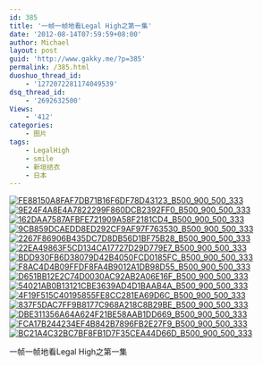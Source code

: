 ```yaml
---
id: 385
title: '一帧一帧地看Legal High之第一集'
date: '2012-08-14T07:59:59+08:00'
author: Michael
layout: post
guid: 'http://www.gakky.me/?p=385'
permalink: /385.html
duoshuo_thread_id:
    - '1272072281174049539'
dsq_thread_id:
    - '2692632500'
Views:
    - '412'
categories:
    - 图片
tags:
    - LegalHigh
    - smile
    - 新垣结衣
    - 日本
---
```


[![FE88150A8FAF7DB71B16F6DF78D43123_B500_900_500_333](http://www.yui-aragaki.org/wp-content/uploads/img/FE88150A8FAF7DB71B16F6DF78D43123_B500_900_500_333.jpeg)](http://www.yui-aragaki.org/wp-content/uploads/img/FE88150A8FAF7DB71B16F6DF78D43123_B1280_1280_540_360.jpeg) [![9E24F4A8E4A7822299F860DCB2392FF0_B500_900_500_333](http://www.yui-aragaki.org/wp-content/uploads/img/9E24F4A8E4A7822299F860DCB2392FF0_B500_900_500_333.jpeg)](http://www.yui-aragaki.org/wp-content/uploads/img/9E24F4A8E4A7822299F860DCB2392FF0_B1280_1280_540_360.jpeg) [![162DAA7587AFBFE721909A58F2181CD4_B500_900_500_333](http://www.yui-aragaki.org/wp-content/uploads/img/162DAA7587AFBFE721909A58F2181CD4_B500_900_500_333.jpeg)](http://www.yui-aragaki.org/wp-content/uploads/img/162DAA7587AFBFE721909A58F2181CD4_B1280_1280_540_360.jpeg) [![9CB859DCAEDD8ED292CF9AF97F763530_B500_900_500_333](http://www.yui-aragaki.org/wp-content/uploads/img/9CB859DCAEDD8ED292CF9AF97F763530_B500_900_500_333.jpeg)](http://www.yui-aragaki.org/wp-content/uploads/img/9CB859DCAEDD8ED292CF9AF97F763530_B1280_1280_540_360.jpeg) [![2267F86906B435DC7D8DB56D1BF75B28_B500_900_500_333](http://www.yui-aragaki.org/wp-content/uploads/img/2267F86906B435DC7D8DB56D1BF75B28_B500_900_500_333.jpeg)](http://www.yui-aragaki.org/wp-content/uploads/img/2267F86906B435DC7D8DB56D1BF75B28_B1280_1280_540_360.jpeg) [![22EA49863F5CD134CA17727D29D779E7_B500_900_500_333](http://www.yui-aragaki.org/wp-content/uploads/img/22EA49863F5CD134CA17727D29D779E7_B500_900_500_333.jpeg)](http://www.yui-aragaki.org/wp-content/uploads/img/22EA49863F5CD134CA17727D29D779E7_B1280_1280_540_360.jpeg) [![BDD930FB6D38079D42B4050FCD0185FC_B500_900_500_333](http://www.yui-aragaki.org/wp-content/uploads/img/BDD930FB6D38079D42B4050FCD0185FC_B500_900_500_333.jpeg)](http://www.yui-aragaki.org/wp-content/uploads/img/BDD930FB6D38079D42B4050FCD0185FC_B1280_1280_540_360.jpeg) [![F8AC4D4B09FFDF8FA4B9012A1DB98D55_B500_900_500_333](http://www.yui-aragaki.org/wp-content/uploads/img/F8AC4D4B09FFDF8FA4B9012A1DB98D55_B500_900_500_333.jpeg)](http://www.yui-aragaki.org/wp-content/uploads/img/F8AC4D4B09FFDF8FA4B9012A1DB98D55_B1280_1280_540_360.jpeg) [![D651BB12E2C74D0030AC92AB2A06E16F_B500_900_500_333](http://www.yui-aragaki.org/wp-content/uploads/img/D651BB12E2C74D0030AC92AB2A06E16F_B500_900_500_333.jpeg)](http://www.yui-aragaki.org/wp-content/uploads/img/D651BB12E2C74D0030AC92AB2A06E16F_B1280_1280_540_360.jpeg) [![54021AB0B13121CBE3639AD4D1BAAB4A_B500_900_500_333](http://www.yui-aragaki.org/wp-content/uploads/img/54021AB0B13121CBE3639AD4D1BAAB4A_B500_900_500_333.jpeg)](http://www.yui-aragaki.org/wp-content/uploads/img/54021AB0B13121CBE3639AD4D1BAAB4A_B1280_1280_540_360.jpeg) [![4F19F515C40195855FE8CC281EA69D6C_B500_900_500_333](http://www.yui-aragaki.org/wp-content/uploads/img/4F19F515C40195855FE8CC281EA69D6C_B500_900_500_333.jpeg)](http://www.yui-aragaki.org/wp-content/uploads/img/4F19F515C40195855FE8CC281EA69D6C_B1280_1280_540_360.jpeg) [![837F5DAC7FF9B8177C968A218C8B29BE_B500_900_500_333](http://www.yui-aragaki.org/wp-content/uploads/img/837F5DAC7FF9B8177C968A218C8B29BE_B500_900_500_333.jpeg)](http://www.yui-aragaki.org/wp-content/uploads/img/837F5DAC7FF9B8177C968A218C8B29BE_B1280_1280_540_360.jpeg) [![DBE311356A64A624F21BE58AAB1DD669_B500_900_500_333](http://www.yui-aragaki.org/wp-content/uploads/img/DBE311356A64A624F21BE58AAB1DD669_B500_900_500_333.jpeg)](http://www.yui-aragaki.org/wp-content/uploads/img/DBE311356A64A624F21BE58AAB1DD669_B1280_1280_540_360.jpeg) [![FCA17B244234EF4B842B7896FB2E27F9_B500_900_500_333](http://www.yui-aragaki.org/wp-content/uploads/img/FCA17B244234EF4B842B7896FB2E27F9_B500_900_500_333.jpeg)](http://www.yui-aragaki.org/wp-content/uploads/img/FCA17B244234EF4B842B7896FB2E27F9_B1280_1280_540_360.jpeg) [![BC21A4C32BC7BF8FB1D7F35CEA44D66D_B500_900_500_333](http://www.yui-aragaki.org/wp-content/uploads/img/BC21A4C32BC7BF8FB1D7F35CEA44D66D_B500_900_500_333.jpeg)](http://www.yui-aragaki.org/wp-content/uploads/img/BC21A4C32BC7BF8FB1D7F35CEA44D66D_B1280_1280_540_360.jpeg)

一帧一帧地看Legal High之第一集